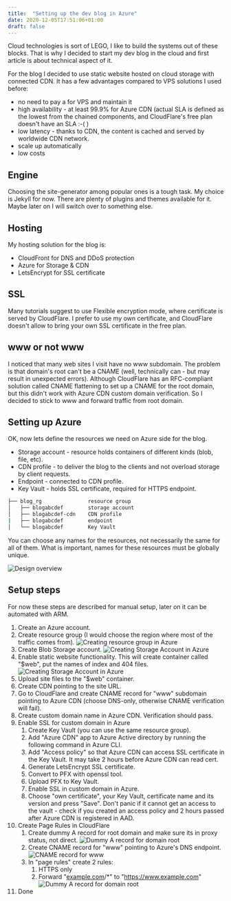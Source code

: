 ```yaml
---
title:  "Setting up the dev blog in Azure"
date: 2020-12-05T17:51:06+01:00
draft: false
---
```



Cloud technologies is sort of LEGO, I like to build the systems out of these blocks. That is why I decided to start my dev blog in the cloud and first article is about technical aspect of it.

For the blog I decided to use static website hosted on cloud storage with connected CDN. It has a few advantages compared to VPS solutions I used before:

- no need to pay a for VPS and maintain it
- high availability - at least 99.9% for Azure CDN (actual SLA is defined as the lowest from the chained components, and CloudFlare's free plan doesn't have an SLA :-( )
- low latency - thanks to CDN, the content is cached and served by worldwide CDN network.
- scale up automatically
- low costs

## Engine

Choosing the site-generator among popular ones is a tough task. My choice is Jekyll for now. There are plenty of plugins and themes available for it. Maybe later on I will switch over to something else.

## Hosting

My hosting solution for the blog is: 

- CloudFront for DNS and DDoS protection
- Azure for Storage & CDN
- LetsEncrypt for SSL certificate

## SSL

Many tutorials suggest to use Flexible encryption mode, where certificate is served by CloudFlare. I prefer to use my own certificate, and CloudFlare doesn't allow to bring your own SSL certificate in the free plan.

## www or not www

I noticed that many web sites I visit have no www subdomain. The problem is that domain's root can't be a CNAME (well, technically can - but may result in unexpected errors). Although CloudFlare has an RFC-compliant solution called CNAME flattening to set up a CNAME for the root domain, but this didn't work with Azure CDN custom domain verification. So I decided to stick to www and forward traffic from root domain.

## Setting up Azure

OK, now lets define the resources we need on Azure side for the blog.

- Storage account - resource holds containers of different kinds (blob, file, etc).
- CDN profile - to deliver the blog to the clients and not overload storage by client requests.
- Endpoint - connected to CDN profile.
- Key Vault - holds SSL certificate, required for HTTPS endpoint.

```bash
├── blog_rg               resource group
│   ├── blogabcdef        storage account
│   ├── blogabcdef-cdn    CDN profile
|   ├── blogabcdef        endpoint
│   └── blogabcdef        Key Vault
```

You can choose any names for the resources, not necessarily the same for all of them. What is important, names for these resources must be globally unique.

![Design overview](/images/design.png)

## Setup steps

For now these steps are described for manual setup, later on it can be automated with ARM.

1. Create an Azure account.
1. Create resource group (I would choose the region where most of the traffic comes from).
![Creating resource group in Azure](/images/azure_create_rg.png)
1. Create Blob Storage account.
![Creating Storage Account in Azure](/images/azure_create_storage_account.png)
1. Enable static website functionality. This will create container called "$web", put the names of index and 404 files.
![Creating Storage Account in Azure](/images/azure_storage_enable_web.png)
1. Upload site files to the "$web" container.
1. Create CDN pointing to the site URL.
1. Go to CloudFlare and create CNAME record for "www" subdomain pointing to Azure CDN (choose DNS-only, otherwise CNAME verification will fail).
1. Create custom domain name in Azure CDN. Verification should pass.
1. Enable SSL for custom domain in Azure
    1. Create Key Vault (you can use the same resource group).
    1. Add "Azure CDN" app to Azure Active directory by running the following command in Azure CLI.
    1. Add "Access policy" so that Azure CDN can access SSL certificate in the Key Vault. It may take 2 hours before Azure CDN can read cert.
    1. Generate LetsEncrypt SSL certificate.
    1. Convert to PFX with openssl tool.
    1. Upload PFX to Key Vault.
    1. Enable SSL in custom domain in Azure.
    1. Choose "own certificate", your Key Vault, certificate name and its version and press "Save". Don't panic if it cannot get an access to the vault - check if you created an access policy and 2 hours passed after Azure CDN is registered in AAD.
1. Create Page Rules in CloudFlare
    1. Create dummy A record for root domain and make sure its in proxy status, not direct.
    ![Dummy A record for domain root](/images/cf_root_a_record.png)
    1. Create CNAME record for "www" pointing to Azure's DNS endpoint.
    ![CNAME record for www](/images/cf_cname.png)
    1. In "page rules" create 2 rules:
        1. HTTPS only
        1. Forward "[example.com](http://example.com)/*" to "https://www.example.com"
        ![Dummy A record for domain root](/images/cf_page_rules.png)
1. Done